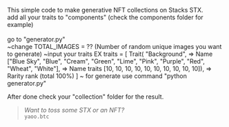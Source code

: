 This simple code to make generative NFT collections on Stacks STX.
<br>add all your traits to "components" (check the components folder for example)<br/>
<br>go to "generator.py"<br/>
~change TOTAL_IMAGES = ?? (Number of random unique images you want to generate)
~input your traits 
EX traits = [
    Trait(
        "Background", => Name
        ["Blue Sky", "Blue", "Cream", "Green", "Lime", "Pink", "Purple", "Red", "Wheat", "White"], => Name traits
        [10, 10, 10, 10, 10, 10, 10, 10, 10, 10]), => Rarity rank (total 100%)
]
~ for generate use command "python generator.py" 

After done check your "collection" folder for the result.


> *Want to toss some STX or an NFT?* <br/>
`yaoo.btc`
